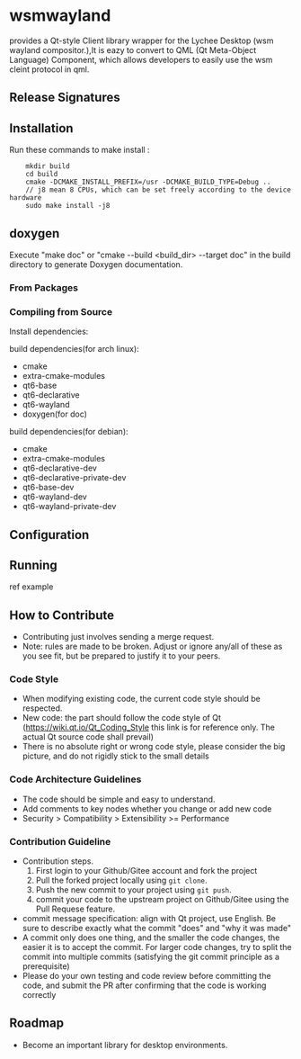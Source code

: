 # wsmwayland
provides a Qt-style Client library wrapper for the Lychee Desktop (wsm wayland compositor.),It is eazy to convert to QML (Qt Meta-Object Language) Component, which allows developers to  easily use the wsm cleint protocol in qml.

## Release Signatures

## Installation
Run these commands to make install :
```shell
    mkdir build
    cd build
    cmake -DCMAKE_INSTALL_PREFIX=/usr -DCMAKE_BUILD_TYPE=Debug ..
    // j8 mean 8 CPUs, which can be set freely according to the device hardware
    sudo make install -j8
```

## doxygen
Execute "make doc" or "cmake --build <build_dir> --target doc" in the build directory to generate Doxygen documentation.

### From Packages

### Compiling from Source
Install dependencies:

build dependencies(for arch linux):
* cmake
* extra-cmake-modules
* qt6-base
* qt6-declarative
* qt6-wayland
* doxygen(for doc)

build dependencies(for debian):
* cmake
* extra-cmake-modules
* qt6-declarative-dev
* qt6-declarative-private-dev
* qt6-base-dev
* qt6-wayland-dev
* qt6-wayland-private-dev

## Configuration

## Running
ref example

## How to Contribute
* Contributing just involves sending a merge request.
* Note: rules are made to be broken. Adjust or ignore any/all of these as you see
fit, but be prepared to justify it to your peers.

### Code Style
* When modifying existing code, the current code style should be respected.
* New code: the part should follow the code style of Qt (https://wiki.qt.io/Qt_Coding_Style this link is for reference only. The actual Qt source code shall prevail)
* There is no absolute right or wrong code style, please consider the big picture, and do not rigidly stick to the small details

### Code Architecture Guidelines
* The code should be simple and easy to understand.
* Add comments to key nodes whether you change or add new code
* Security > Compatibility > Extensibility >= Performance

### Contribution Guideline
* Contribution steps.
    1. First login to your Github/Gitee account and fork the project
    2. Pull the forked project locally using `git clone`.
    3. Push the new commit to your project using `git push`.
    4. commit your code to the upstream project on Github/Gitee using the Pull Requese feature.
* commit message specification: align with Qt project, use English. Be sure to describe exactly what the commit "does" and "why it was made"
* A commit only does one thing, and the smaller the code changes, the easier it is to accept the commit. For larger code changes, try to split the commit into multiple commits (satisfying the git commit principle as a prerequisite)
* Please do your own testing and code review before committing the code, and submit the PR after confirming that the code is working correctly

## Roadmap
* Become an important library for desktop environments.

